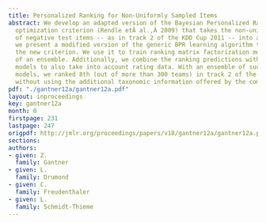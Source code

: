 ```yaml
---
title: Personalized Ranking for Non-Uniformly Sampled Items
abstract: We develop an adapted version of the Bayesian Personalized Ranking (BPR)
  optimization criterion (Rendle etÂ al.,Â 2009) that takes the non-uniform sampling
  of negative test items -- as in track 2 of the KDD Cup 2011 -- into account. Furthermore,
  we present a modified version of the generic BPR learning algorithm that maximizes
  the new criterion. We use it to train ranking matrix factorization models as components
  of an ensemble. Additionally, we combine the ranking predictions with rating prediction
  models to also take into account rating data. With an ensemble of such combined
  models, we ranked 8th (out of more than 300 teams) in track 2 of the KDD Cup 2011,
  without using the additional taxonomic information offered by the competition organizers.
pdf: "./gantner12a/gantner12a.pdf"
layout: inproceedings
key: gantner12a
month: 0
firstpage: 231
lastpage: 247
origpdf: http://jmlr.org/proceedings/papers/v18/gantner12a/gantner12a.pdf
sections: 
authors:
- given: Z.
  family: Gantner
- given: L.
  family: Drumond
- given: C.
  family: Freudenthaler
- given: L.
  family: Schmidt-Thieme
---
```

